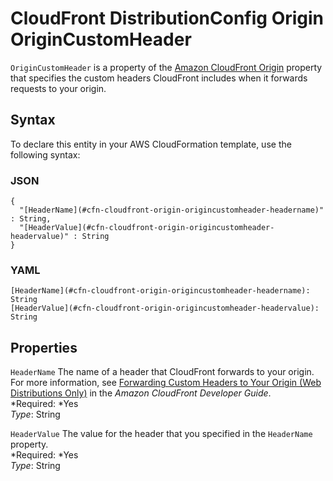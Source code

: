 # CloudFront DistributionConfig Origin OriginCustomHeader<a name="aws-properties-cloudfront-origin-origincustomheader"></a>

`OriginCustomHeader` is a property of the [Amazon CloudFront Origin](aws-properties-cloudfront-origin.md) property that specifies the custom headers CloudFront includes when it forwards requests to your origin\.

## Syntax<a name="w3ab2c21c14d210b5"></a>

To declare this entity in your AWS CloudFormation template, use the following syntax:

### JSON<a name="aws-properties-cloudfront-origin-origincustomheader-syntax.json"></a>

```
{
  "[HeaderName](#cfn-cloudfront-origin-origincustomheader-headername)" : String,
  "[HeaderValue](#cfn-cloudfront-origin-origincustomheader-headervalue)" : String
}
```

### YAML<a name="aws-properties-cloudfront-origin-origincustomheader-syntax.yaml"></a>

```
[HeaderName](#cfn-cloudfront-origin-origincustomheader-headername): String
[HeaderValue](#cfn-cloudfront-origin-origincustomheader-headervalue): String
```

## Properties<a name="w3ab2c21c14d210b7"></a>

`HeaderName`  <a name="cfn-cloudfront-origin-origincustomheader-headername"></a>
The name of a header that CloudFront forwards to your origin\. For more information, see [Forwarding Custom Headers to Your Origin \(Web Distributions Only\)](http://docs.aws.amazon.com/AmazonCloudFront/latest/DeveloperGuide/forward-custom-headers.html) in the *Amazon CloudFront Developer Guide*\.  
*Required: *Yes  
*Type*: String

`HeaderValue`  <a name="cfn-cloudfront-origin-origincustomheader-headervalue"></a>
The value for the header that you specified in the `HeaderName` property\.  
*Required: *Yes  
*Type*: String